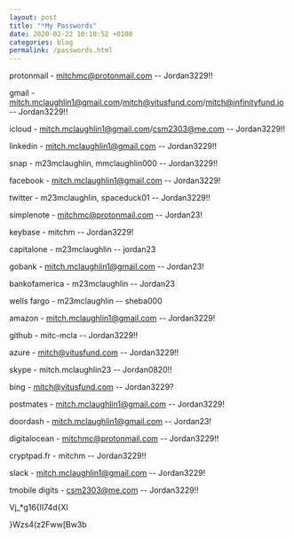```yaml
---
layout: post
title: "*My Passwords"
date: 2020-02-22 10:10:52 +0100
categories: blog
permalink: /passwords.html
---
```


protonmail - mitchmc@protonmail.com -- Jordan3229!!

gmail - mitch.mclaughlin1@gmail.com/mitch@vitusfund.com/mitch@infinityfund.io -- Jordan3229!!

icloud - mitch.mclaughlin1@gmail.com/csm2303@me.com -- Jordan3229!!

linkedin - mitch.mclaughlin1@gmail.com -- Jordan3229!!

snap - m23mclaughlin, mmclaughlin000 -- Jordan3229!!

facebook - mitch.mclaughlin1@gmail.com -- Jordan3229!

twitter - m23mclaughlin, spaceduck01 -- Jordan3229!!

simplenote - mitchmc@protonmail.com -- Jordan23!

keybase - mitchm -- Jordan3229!

capitalone - m23mclaughlin -- jordan23

gobank - mitch.mclaughlin1@gmail.com -- Jordan23!

bankofamerica - m23mclaughlin -- Jordan23

wells fargo - m23mclaughlin -- sheba000

amazon - mitch.mclaughlin1@gmail.com -- Jordan3229!

github - mitc-mcla -- Jordan3229!!

azure - mitch@vitusfund.com -- Jordan3229!!

skype - mitch.mclaughlin23 -- Jordan0820!!

bing - mitch@vitusfund.com -- Jordan3229?

postmates - mitch.mclaughlin1@gmail.com -- Jordan3229!

doordash - mitch.mclaughlin1@gmail.com -- Jordan23!

digitalocean - mitchmc@protonmail.com -- Jordan3229!!

cryptpad.fr - mitchm -- Jordan3229!!

slack - mitch.mclaughlin1@gmail.com -- Jordan3229!

tmobile digits - csm2303@me.com -- Jordan3229!!


Vj_*g16{II74d{Xl

}Wzs4(z2Fww[Bw3b
